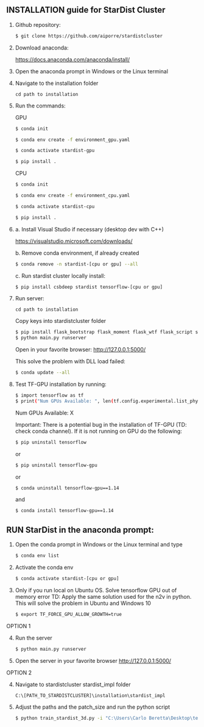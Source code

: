 ## INSTALLATION guide for StarDist Cluster
1. Github repository:
    ```sh
	$ git clone https://github.com/aiporre/stardistcluster
    ```
2. Download anaconda:

	https://docs.anaconda.com/anaconda/install/

3. Open the anaconda prompt in Windows or the Linux terminal

4. Navigate to the installation folder

	`cd path to installation`


5. Run the commands:

	GPU

	```sh
    $ conda init

	$ conda env create -f environment_gpu.yaml

	$ conda activate stardist-gpu

	$ pip install .
	```

	CPU
	```sh
	$ conda init

	$ conda env create -f environment_cpu.yaml

	$ conda activate stardist-cpu

	$ pip install .
	```
6.
	a. Install Visual Studio if necessary (desktop dev with C++)

	https://visualstudio.microsoft.com/downloads/
	
	b. Remove conda environment, if already created
	```sh
	$ conda remove -n stardist-[cpu or gpu] --all
	```

	c. Run stardist cluster locally install:
	```sh
	$ pip install csbdeep stardist tensorflow-[cpu or gpu]
	```

7. Run server:
	
    `cd path to installation`

	Copy keys into stardistcluster folder

    ```sh
    $ pip install flask_bootstrap flask_moment flask_wtf flask_script scp email_validator
    $ python main.py runserver
    ```

	Open in your favorite browser: http://127.0.0.1:5000/

	This solve the problem with DLL load failed:

    ```sh
    $ conda update --all
    ```
8. Test TF-GPU installation by running:
    ```sh
    $ import tensorflow as tf
    $ print("Num GPUs Available: ", len(tf.config.experimental.list_physical_devices('GPU')))
    ```
	Num GPUs Available: X

	Important: There is a potential bug in the installation of TF-GPU (TD: check conda channel).
	If it is not running on GPU do the following:
    ```sh
	$ pip uninstall tensorflow
    ```
	or 
    ```sh
	$ pip uninstall tensorflow-gpu
    ```
	or
    ```sh
	$ conda uninstall tensorflow-gpu==1.14
    ```
	and
    ```sh
	$ conda install tensorflow-gpu==1.14
    ```

## RUN StarDist in the anaconda prompt:

1. Open the conda prompt in Windows or the Linux terminal and type

    ```sh
    $ conda env list
    ```
2. Activate the conda env

    ```sh
    $ conda activate stardist-[cpu or gpu]
    ```
3. Only if you run local on Ubuntu OS. Solve tensorflow GPU out of memory error
   TD: Apply the same solution used for the n2v in python. This will solve the problem in Ubuntu and Windows 10

    ```sh
    $ export TF_FORCE_GPU_ALLOW_GROWTH=true
    ```

OPTION 1

4. Run the server

    ```sh
    $ python main.py runserver
    ```
5. Open the server in your favorite browser http://127.0.0.1:5000/

OPTION 2

4. Navigate to stardistcluster stardist_impl folder 

	`C:\[PATH_TO_STARDISTCLUSTER]\installation\stardist_impl`
	
5. Adjust the paths and the patch_size and run the python script

	```sh
	$ python train_stardist_3d.py -i "C:\Users\Carlo Beretta\Desktop\test" --image-folder raw --labels-folder label -m modelTest -n "C:\Users\Carlo Beretta\Desktop\test" --patch_size 24 96 96
	```